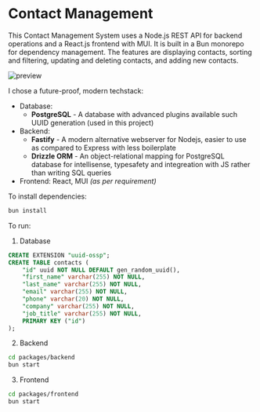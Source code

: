 # Contact Management

This Contact Management System uses a Node.js REST API for backend operations and a React.js frontend with MUI. It is built in a Bun monorepo for dependency management. The features are displaying contacts, sorting and filtering, updating and deleting contacts, and adding new contacts.

![preview](https://github.com/user-attachments/assets/32585479-1621-41e6-bbaa-01ca93de8a59)

I chose a future-proof, modern techstack:
- Database:
  - **PostgreSQL** - A database with advanced plugins available such UUID generation (used in this project)
- Backend:
  - **Fastify** - A modern alternative webserver for Nodejs, easier to use as compared to Express with less boilerplate
  - **Drizzle ORM** - An object-relational mapping for PostgreSQL database for intellisense, typesafety and integreation with JS rather than writing SQL queries
- Frontend: React, MUI _(as per requirement)_

To install dependencies:

```bash
bun install
```

To run:

1. Database
```sql
CREATE EXTENSION "uuid-ossp";
CREATE TABLE contacts (
    "id" uuid NOT NULL DEFAULT gen_random_uuid(),
    "first_name" varchar(255) NOT NULL,
    "last_name" varchar(255) NOT NULL,
    "email" varchar(255) NOT NULL,
    "phone" varchar(20) NOT NULL,
    "company" varchar(255) NOT NULL,
    "job_title" varchar(255) NOT NULL,
    PRIMARY KEY ("id")
);
```

2. Backend
```bash
cd packages/backend
bun start
```

3. Frontend
```bash
cd packages/frontend
bun start
```
